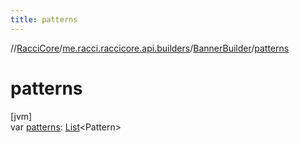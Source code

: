 ```yaml
---
title: patterns
---
```

//[RacciCore](../../../index.html)/[me.racci.raccicore.api.builders](../index.html)/[BannerBuilder](index.html)/[patterns](patterns.html)



# patterns



[jvm]\
var [patterns](patterns.html): [List](https://kotlinlang.org/api/latest/jvm/stdlib/kotlin.collections/-list/index.html)&lt;Pattern&gt;




